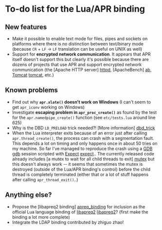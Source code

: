 # To-do list for the Lua/APR binding

## New features

 * Make it possible to enable text mode for files, pipes and sockets on platforms where there is no distinction between text/binary mode (because `CR` + `LF` → `LF` translation can be useful on UNIX as well)
 * Support for **encrypted network communication**. It appears that APR itself doesn't support this but clearly it's possible because there are dozens of projects that use APR and support encrypted network communication (the [Apache HTTP server] [httpd], [ApacheBench] [ab], [Tomcat] [tomcat], etc.)

[httpd]: http://en.wikipedia.org/wiki/Apache_HTTP_Server
[ab]: http://en.wikipedia.org/wiki/ApacheBench
[tomcat]: http://en.wikipedia.org/wiki/Apache_Tomcat

## Known problems

 * Find out why **`apr.xlate()` doesn't work on Windows** (I can't seem to get `apr_iconv` working on Windows)
 * Investigate **escaping problem in `apr_proc_create()`** as found by the test for the `apr.namedpipe_create()` function (see `etc/tests.lua` around line 625)
 * Why is the DBD `LD_PRELOAD` trick needed?! [More information] [dbd_trick]
 * When the Lua interpreter exits because of an error just after calling `apr.thread_create()`, the process can crash with a segmentation fault. This depends a lot on timing and only happens once in about 50 tries on my machine. So far I've managed to reproduce the crash using a [GDB] [gdb] session scripted with [Expect] [expect].. The currently released code already includes [a mutex to wait for all child threads to exit] [mutex] but this doesn't always work -- it seems that sometimes the mutex is destroyed (outside of the Lua/APR binding's control) before the child thread is completely terminated (either that or a lot of stuff happens after calling `apr_thread_exit()`..)

[dbd_trick]: https://answers.launchpad.net/ubuntu/+source/apr-util/+question/143914
[gdb]: http://en.wikipedia.org/wiki/GNU_Debugger
[expect]: http://en.wikipedia.org/wiki/Expect
[mutex]: https://github.com/xolox/lua-apr/blob/master/src/thread.c#L435

## Anything else?

 * Propose the [libapreq2 binding] [apreq_binding] for inclusion as the official Lua language binding of [libapreq2] [libapreq2]? (first make the binding a lot more complete)
 * Integrate the LDAP binding contributed by zhiguo zhao!

[apreq_binding]: https://github.com/xolox/lua-apr/blob/master/src/http.c
[libapreq2]: http://httpd.apache.org/apreq/
